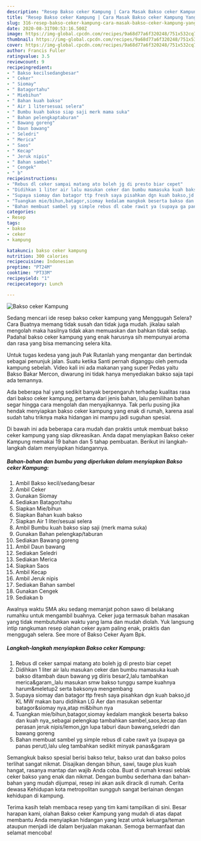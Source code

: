 ```yaml
---
description: "Resep Bakso ceker Kampung | Cara Masak Bakso ceker Kampung Yang Mudah Dan Praktis"
title: "Resep Bakso ceker Kampung | Cara Masak Bakso ceker Kampung Yang Mudah Dan Praktis"
slug: 316-resep-bakso-ceker-kampung-cara-masak-bakso-ceker-kampung-yang-mudah-dan-praktis
date: 2020-08-31T00:53:16.500Z
image: https://img-global.cpcdn.com/recipes/9a68d77a6f320248/751x532cq70/bakso-ceker-kampung-foto-resep-utama.jpg
thumbnail: https://img-global.cpcdn.com/recipes/9a68d77a6f320248/751x532cq70/bakso-ceker-kampung-foto-resep-utama.jpg
cover: https://img-global.cpcdn.com/recipes/9a68d77a6f320248/751x532cq70/bakso-ceker-kampung-foto-resep-utama.jpg
author: Francis Fuller
ratingvalue: 3.5
reviewcount: 9
recipeingredient:
- " Bakso kecilsedangbesar"
- " Ceker"
- " Siomay"
- " Batagortahu"
- " Miebihun"
- " Bahan kuah bakso"
- " Air 1 litersesuai selera"
- " Bumbu kuah bakso siap saji merk mama suka"
- " Bahan pelengkaptaburan"
- " Bawang goreng"
- " Daun bawang"
- " Seledri"
- " Merica"
- " Saos"
- " Kecap"
- " Jeruk nipis"
- " Bahan sambel"
- " Cengek"
- " b"
recipeinstructions:
- "Rebus dl ceker sampai matang ato boleh jg di presto biar cepet"
- "Didihkan 1 liter air lalu masukan ceker dan bumbu mamasuka kuah bakso ditambah daun bawang yg diiris besar2,lalu tambahkan merica&amp;garam,,lalu masukan smw bakso tunggu sampe kuahnya harum&amp;meletup2 serta baksonya mengembang"
- "Supaya siomay dan batagor ttp fresh saya pisahkan dgn kuah bakso,jd KL MW makan baru didihkan LG Aer dan masukan sebentar batagor&amp;siomay nya,atap mi&amp;bihun nya"
- "Tuangkan mie/bihun,batagor,siomay kedalam mangkok beserta bakso dan kuah nya,,sebagai pelengkap tambahkan sambel,saos,kecap dan perasan jeruk nipis/lemon,jgn lupa taburi daun bawang,seledri dan bawang goreng"
- "Bahan membuat sambel yg simple rebus dl cabe rawit ya (supaya ga panas perut),lalu uleg tambahkan sedikit minyak panas&amp;garam"
categories:
- Resep
tags:
- bakso
- ceker
- kampung

katakunci: bakso ceker kampung 
nutrition: 300 calories
recipecuisine: Indonesian
preptime: "PT24M"
cooktime: "PT33M"
recipeyield: "1"
recipecategory: Lunch

---
```



![Bakso ceker Kampung](https://img-global.cpcdn.com/recipes/9a68d77a6f320248/751x532cq70/bakso-ceker-kampung-foto-resep-utama.jpg)

Sedang mencari ide resep bakso ceker kampung yang Menggugah Selera? Cara Buatnya memang tidak susah dan tidak juga mudah. jikalau salah mengolah maka hasilnya tidak akan memuaskan dan bahkan tidak sedap. Padahal bakso ceker kampung yang enak harusnya sih mempunyai aroma dan rasa yang bisa memancing selera kita.

Untuk tugas kedesa yang jauh Pak Rutanlah yang mengantar dan bertindak sebagai penunjuk jalan. Suatu ketika Santi pernah diganggu oleh pemuda kampung sebelah. Video kali ini ada makanan yang super Pedas yaitu Bakso Bakar Mercon, diwarung ini tidak hanya menyediakan bakso saja tapi ada temannya.

Ada beberapa hal yang sedikit banyak berpengaruh terhadap kualitas rasa dari bakso ceker kampung, pertama dari jenis bahan, lalu pemilihan bahan segar hingga cara mengolah dan menyajikannya. Tak perlu pusing jika hendak menyiapkan bakso ceker kampung yang enak di rumah, karena asal sudah tahu triknya maka hidangan ini mampu jadi suguhan spesial.


Di bawah ini ada beberapa cara mudah dan praktis untuk membuat bakso ceker kampung yang siap dikreasikan. Anda dapat menyiapkan Bakso ceker Kampung memakai 19 bahan dan 5 tahap pembuatan. Berikut ini langkah-langkah dalam menyiapkan hidangannya.

<!--inarticleads1-->

##### Bahan-bahan dan bumbu yang diperlukan dalam menyiapkan Bakso ceker Kampung:

1. Ambil  Bakso kecil/sedang/besar
1. Ambil  Ceker
1. Gunakan  Siomay
1. Sediakan  Batagor/tahu
1. Siapkan  Mie/bihun
1. Siapkan  Bahan kuah bakso
1. Siapkan  Air 1 liter/sesuai selera
1. Ambil  Bumbu kuah bakso siap saji (merk mama suka)
1. Gunakan  Bahan pelengkap/taburan
1. Sediakan  Bawang goreng
1. Ambil  Daun bawang
1. Sediakan  Seledri
1. Sediakan  Merica
1. Siapkan  Saos
1. Ambil  Kecap
1. Ambil  Jeruk nipis
1. Sediakan  Bahan sambel
1. Gunakan  Cengek
1. Sediakan  b


Awalnya waktu SMA aku sedang memanjat pohon sawo di belakang rumahku untuk mengambil buahnya. Ceker juga termasuk bahan masakan yang tidak membutuhkan waktu yang lama dan mudah diolah. Yuk langsung intip rangkuman resep olahan ceker ayam paling enak, praktis dan menggugah selera. See more of Bakso Ceker Ayam Bpk. 

<!--inarticleads2-->

##### Langkah-langkah menyiapkan Bakso ceker Kampung:

1. Rebus dl ceker sampai matang ato boleh jg di presto biar cepet
1. Didihkan 1 liter air lalu masukan ceker dan bumbu mamasuka kuah bakso ditambah daun bawang yg diiris besar2,lalu tambahkan merica&amp;garam,,lalu masukan smw bakso tunggu sampe kuahnya harum&amp;meletup2 serta baksonya mengembang
1. Supaya siomay dan batagor ttp fresh saya pisahkan dgn kuah bakso,jd KL MW makan baru didihkan LG Aer dan masukan sebentar batagor&amp;siomay nya,atap mi&amp;bihun nya
1. Tuangkan mie/bihun,batagor,siomay kedalam mangkok beserta bakso dan kuah nya,,sebagai pelengkap tambahkan sambel,saos,kecap dan perasan jeruk nipis/lemon,jgn lupa taburi daun bawang,seledri dan bawang goreng
1. Bahan membuat sambel yg simple rebus dl cabe rawit ya (supaya ga panas perut),lalu uleg tambahkan sedikit minyak panas&amp;garam


Semangkuk bakso spesial berisi bakso telur, bakso urat dan bakso polos terlihat sangat nikmat. Disajikan dengan bihun, sawi, tauge plus kuah hangat, rasanya mantap dan wajib Anda coba. Buat di rumah kreasi seblak ceker bakso yang enak dan nikmat. Dengan bumbu sederhana dan bahan-bahan yang mudah dijumpai, resep ini akan asik diracik di rumah. Cerita dewasa Kehidupan kota metropolitan sungguh sangat berlainan dengan kehidupan di kampung. 

Terima kasih telah membaca resep yang tim kami tampilkan di sini. Besar harapan kami, olahan Bakso ceker Kampung yang mudah di atas dapat membantu Anda menyiapkan hidangan yang lezat untuk keluarga/teman ataupun menjadi ide dalam berjualan makanan. Semoga bermanfaat dan selamat mencoba!
